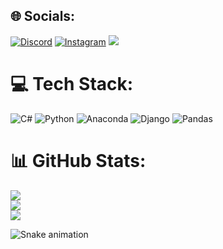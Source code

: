 
## 🌐 Socials:
[![Discord](https://img.shields.io/badge/Discord-%237289DA.svg?logo=discord&logoColor=white)](htttps://discord.gg/Gustah_#2381) [![Instagram](https://img.shields.io/badge/Instagram-%23E4405F.svg?logo=Instagram&logoColor=white)](https://instagram.com/_oliveira.exe)
<a href = "mailto:wolftenis271108@gmail.com"><img src="https://img.shields.io/badge/-Gmail-%23333?style=for-the-badge&logo=gmail&logoColor=white" target="_blank"></a>

# 💻 Tech Stack:
![C#](https://img.shields.io/badge/c%23-%23239120.svg?style=for-the-badge&logo=c-sharp&logoColor=white) ![Python](https://img.shields.io/badge/python-3670A0?style=for-the-badge&logo=python&logoColor=ffdd54) ![Anaconda](https://img.shields.io/badge/Anaconda-%2344A833.svg?style=for-the-badge&logo=anaconda&logoColor=white) ![Django](https://img.shields.io/badge/django-%23092E20.svg?style=for-the-badge&logo=django&logoColor=white) ![Pandas](https://img.shields.io/badge/pandas-%23150458.svg?style=for-the-badge&logo=pandas&logoColor=white)
# 📊 GitHub Stats:
![](https://github-readme-stats.vercel.app/api?username=gustavo1910&theme=radical&hide_border=false&include_all_commits=false&count_private=false)<br/>
![](https://github-readme-streak-stats.herokuapp.com/?user=gustavo1910&theme=radical&hide_border=false)<br/>
![](https://github-readme-stats.vercel.app/api/top-langs/?username=gustavo1910&theme=radical&hide_border=false&include_all_commits=false&count_private=false&layout=compact)



 ![Snake animation](https://github.com/Gustavo1910/Gustavo1910/blob/output/github-contribution-grid-snake.svg)



